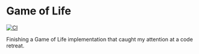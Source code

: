 # Game of Life
[![CI](https://github.com/dyercode/gol/actions/workflows/test.yml/badge.svg)](https://github.com/dyercode/gol/actions/workflows/test.yml)

Finishing a Game of Life implementation that caught my attention at a code retreat.
